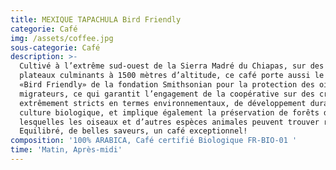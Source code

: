 ```yaml
---
title: MEXIQUE TAPACHULA Bird Friendly
categorie: Café
img: /assets/coffee.jpg
sous-categorie: Café
description: >-
  Cultivé à l’extrême sud-ouest de la Sierra Madré du Chiapas, sur des hauts
  plateaux culminants à 1500 mètres d’altitude, ce café porte aussi le label
  «Bird Friendly» de la fondation Smithsonian pour la protection des oiseaux
  migrateurs, ce qui garantit l’engagement de la coopérative sur des critères
  extrêmement stricts en termes environnementaux, de développement durable et de
  culture biologique, et implique également la préservation de forêts dans
  lesquelles les oiseaux et d’autres espèces animales peuvent trouver refuge.
  Equilibré, de belles saveurs, un café exceptionnel!
composition: '100% ARABICA, Café certifié Biologique FR-BIO-01 '
time: 'Matin, Après-midi'
---
```


